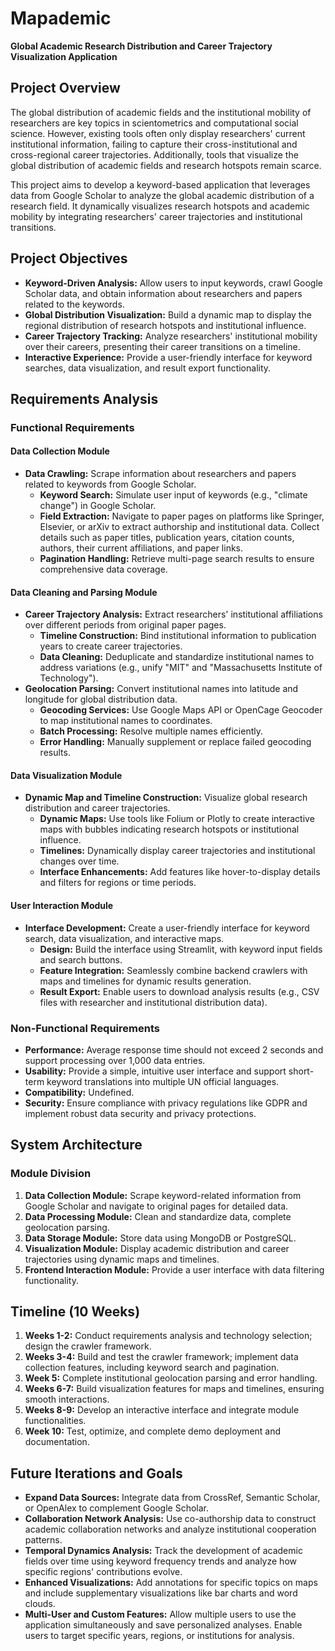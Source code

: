 # Mapademic  
**Global Academic Research Distribution and Career Trajectory Visualization Application**

## Project Overview

The global distribution of academic fields and the institutional mobility of researchers are key topics in scientometrics and computational social science. However, existing tools often only display researchers' current institutional information, failing to capture their cross-institutional and cross-regional career trajectories. Additionally, tools that visualize the global distribution of academic fields and research hotspots remain scarce.

This project aims to develop a keyword-based application that leverages data from Google Scholar to analyze the global academic distribution of a research field. It dynamically visualizes research hotspots and academic mobility by integrating researchers' career trajectories and institutional transitions.

## Project Objectives

- **Keyword-Driven Analysis:** Allow users to input keywords, crawl Google Scholar data, and obtain information about researchers and papers related to the keywords.
- **Global Distribution Visualization:** Build a dynamic map to display the regional distribution of research hotspots and institutional influence.
- **Career Trajectory Tracking:** Analyze researchers' institutional mobility over their careers, presenting their career transitions on a timeline.
- **Interactive Experience:** Provide a user-friendly interface for keyword searches, data visualization, and result export functionality.

## Requirements Analysis

### Functional Requirements

#### Data Collection Module
- **Data Crawling:** Scrape information about researchers and papers related to keywords from Google Scholar.
  - **Keyword Search:** Simulate user input of keywords (e.g., "climate change") in Google Scholar.
  - **Field Extraction:** Navigate to paper pages on platforms like Springer, Elsevier, or arXiv to extract authorship and institutional data. Collect details such as paper titles, publication years, citation counts, authors, their current affiliations, and paper links.
  - **Pagination Handling:** Retrieve multi-page search results to ensure comprehensive data coverage.

#### Data Cleaning and Parsing Module
- **Career Trajectory Analysis:** Extract researchers' institutional affiliations over different periods from original paper pages.
  - **Timeline Construction:** Bind institutional information to publication years to create career trajectories.
  - **Data Cleaning:** Deduplicate and standardize institutional names to address variations (e.g., unify "MIT" and "Massachusetts Institute of Technology").
- **Geolocation Parsing:** Convert institutional names into latitude and longitude for global distribution data.
  - **Geocoding Services:** Use Google Maps API or OpenCage Geocoder to map institutional names to coordinates.
  - **Batch Processing:** Resolve multiple names efficiently.
  - **Error Handling:** Manually supplement or replace failed geocoding results.

#### Data Visualization Module
- **Dynamic Map and Timeline Construction:** Visualize global research distribution and career trajectories.
  - **Dynamic Maps:** Use tools like Folium or Plotly to create interactive maps with bubbles indicating research hotspots or institutional influence.
  - **Timelines:** Dynamically display career trajectories and institutional changes over time.
  - **Interface Enhancements:** Add features like hover-to-display details and filters for regions or time periods.

#### User Interaction Module
- **Interface Development:** Create a user-friendly interface for keyword search, data visualization, and interactive maps.
  - **Design:** Build the interface using Streamlit, with keyword input fields and search buttons.
  - **Feature Integration:** Seamlessly combine backend crawlers with maps and timelines for dynamic results generation.
  - **Result Export:** Enable users to download analysis results (e.g., CSV files with researcher and institutional distribution data).

### Non-Functional Requirements
- **Performance:** Average response time should not exceed 2 seconds and support processing over 1,000 data entries.
- **Usability:** Provide a simple, intuitive user interface and support short-term keyword translations into multiple UN official languages.
- **Compatibility:** Undefined.
- **Security:** Ensure compliance with privacy regulations like GDPR and implement robust data security and privacy protections.

## System Architecture

### Module Division
1. **Data Collection Module:** Scrape keyword-related information from Google Scholar and navigate to original pages for detailed data.
2. **Data Processing Module:** Clean and standardize data, complete geolocation parsing.
3. **Data Storage Module:** Store data using MongoDB or PostgreSQL.
4. **Visualization Module:** Display academic distribution and career trajectories using dynamic maps and timelines.
5. **Frontend Interaction Module:** Provide a user interface with data filtering functionality.

## Timeline (10 Weeks)
1. **Weeks 1-2:** Conduct requirements analysis and technology selection; design the crawler framework.
2. **Weeks 3-4:** Build and test the crawler framework; implement data collection features, including keyword search and pagination.
3. **Week 5:** Complete institutional geolocation parsing and error handling.
4. **Weeks 6-7:** Build visualization features for maps and timelines, ensuring smooth interactions.
5. **Weeks 8-9:** Develop an interactive interface and integrate module functionalities.
6. **Week 10:** Test, optimize, and complete demo deployment and documentation.

## Future Iterations and Goals
- **Expand Data Sources:** Integrate data from CrossRef, Semantic Scholar, or OpenAlex to complement Google Scholar.
- **Collaboration Network Analysis:** Use co-authorship data to construct academic collaboration networks and analyze institutional cooperation patterns.
- **Temporal Dynamics Analysis:** Track the development of academic fields over time using keyword frequency trends and analyze how specific regions' contributions evolve.
- **Enhanced Visualizations:** Add annotations for specific topics on maps and include supplementary visualizations like bar charts and word clouds.
- **Multi-User and Custom Features:** Allow multiple users to use the application simultaneously and save personalized analyses. Enable users to target specific years, regions, or institutions for analysis.
